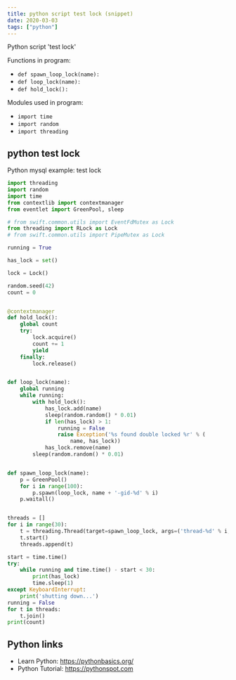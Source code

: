 ```yaml
---
title: python script test lock (snippet)
date: 2020-03-03
tags: ["python"]
---
```

Python script 'test lock'

Functions in program: 
* `def spawn_loop_lock(name):`
* `def loop_lock(name):`
* `def hold_lock():`

Modules used in program: 
* `import time`
* `import random`
* `import threading`

## python test lock

Python mysql example: test lock

```python
import threading
import random
import time
from contextlib import contextmanager
from eventlet import GreenPool, sleep

# from swift.common.utils import EventFdMutex as Lock
from threading import RLock as Lock
# from swift.common.utils import PipeMutex as Lock

running = True

has_lock = set()

lock = Lock()

random.seed(42)
count = 0


@contextmanager
def hold_lock():
    global count
    try:
        lock.acquire()
        count += 1
        yield
    finally:
        lock.release()


def loop_lock(name):
    global running
    while running:
        with hold_lock():
            has_lock.add(name)
            sleep(random.random() * 0.01)
            if len(has_lock) > 1:
                running = False
                raise Exception('%s found double locked %r' % (
                    name, has_lock))
            has_lock.remove(name)
        sleep(random.random() * 0.01)


def spawn_loop_lock(name):
    p = GreenPool()
    for i in range(100):
        p.spawn(loop_lock, name + '-gid-%d' % i)
    p.waitall()


threads = []
for i in range(30):
    t = threading.Thread(target=spawn_loop_lock, args=('thread-%d' % i,))
    t.start()
    threads.append(t)

start = time.time()
try:
    while running and time.time() - start < 30:
        print(has_lock)
        time.sleep(1)
except KeyboardInterrupt:
    print('shutting down...')
running = False
for t in threads:
    t.join()
print(count)


```

## Python links

- Learn Python: https://pythonbasics.org/
- Python Tutorial: https://pythonspot.com
